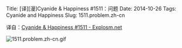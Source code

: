 Title: [译][漫]Cyanide & Happiness #1511：问题
Date: 2014-10-26
Tags: Cyanide and Happiness
Slug: 1511.problem.zh-cn

译自：[Cyanide & Happiness #1511 - Explosm.net](http://explosm.net/comics/1511/)


![1511.problem.zh-cn.gif](/static/images/comics/1511.problem.zh-cn.gif)
